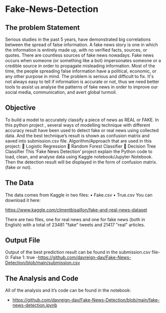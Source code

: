 # Fake-News-Detection
## The problem Statement
Serious studies in the past 5 years, have demonstrated big correlations between the spread of false information.
A fake news story is one in which the information is entirely made up, with no verified facts, sources, or quotes. There are countless sources of fake news nowadays.
Fake news occurs when someone (or something like a bot) impersonates someone or a credible source in order to propagate misleading information. Most of the time, the people spreading false information have a political, economic, or any other purpose in mind.
The problem is serious and difficult to fix. It's not always easy to tell if information is accurate or not, thus we need better tools to assist us analyse the patterns of fake news in order to improve our social media, communication, and avert global turmoil.

## Objective 
To build a model to accurately classify a piece of news as REAL or FAKE.
In this python project , several ways of modelling technique with different accuracy result have been used to detect fake or real news using collected data. And the best technique’s result is shown as confusion matrix and saved into submission.csv file. 
Algorithm/Approach that are used in this project:
	Logistic Regression
	Random Forest Classifier
	Decision Tree Classifier
This ‘Fake News Detection’ project explain the Python code to load, clean, and analyse data using Kaggle notebook/Jupyter Notebook. Then the detection result will be displayed in the form of confusion matrix.(fake or not).


## The Data

The data comes from Kaggle in two files:
•	Fake.csv
•	True.csv
You can download it here:

https://www.kaggle.com/clmentbisaillon/fake-and-real-news-dataset

There are two files, one for real news and one for fake news (both in English) with a total of 23481 "fake" tweets and 21417 "real" articles.

## Output File
Output of the best prediction result can be found in the submission.csv file-
0: False
1: true
-https://github.com/davreign-dav/Fake-News-Detection/blob/main/submission.csv

## The Analysis and Code

All of the analysis and it’s code can be found in the notebook:

- https://github.com/davreign-dav/Fake-News-Detection/blob/main/fake-news-detection.ipynb
